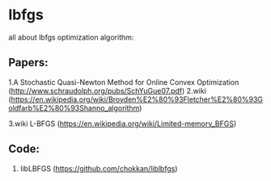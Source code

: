 # lbfgs
all about lbfgs optimization algorithm:

## Papers:

1.A Stochastic Quasi-Newton Method for Online Convex Optimization (http://www.schraudolph.org/pubs/SchYuGue07.pdf)
2.wiki (https://en.wikipedia.org/wiki/Broyden%E2%80%93Fletcher%E2%80%93Goldfarb%E2%80%93Shanno_algorithm)

3.wiki L-BFGS (https://en.wikipedia.org/wiki/Limited-memory_BFGS)

## Code:

1. libLBFGS (https://github.com/chokkan/liblbfgs)

